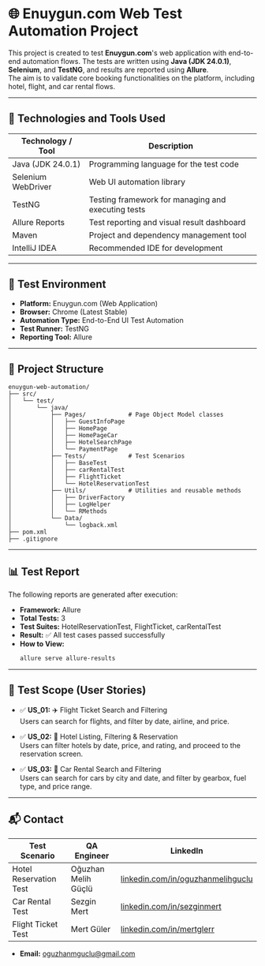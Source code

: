 # 🌐 Enuygun.com Web Test Automation Project

This project is created to test **Enuygun.com**'s web application with end-to-end automation flows. The tests are written using **Java (JDK 24.0.1)**, **Selenium**, and **TestNG**, and results are reported using **Allure**.  
The aim is to validate core booking functionalities on the platform, including hotel, flight, and car rental flows.

---

## 🚀 Technologies and Tools Used

| Technology / Tool    | Description                                        |
|---------------------|----------------------------------------------------|
| Java (JDK 24.0.1)   | Programming language for the test code             |
| Selenium WebDriver  | Web UI automation library                          |
| TestNG              | Testing framework for managing and executing tests |
| Allure Reports      | Test reporting and visual result dashboard         |
| Maven               | Project and dependency management tool             |
| IntelliJ IDEA       | Recommended IDE for development                    |

---

## 🧪 Test Environment

- **Platform:** Enuygun.com (Web Application)  
- **Browser:** Chrome (Latest Stable)  
- **Automation Type:** End-to-End UI Test Automation  
- **Test Runner:** TestNG  
- **Reporting Tool:** Allure  

---

## 📁 Project Structure

```
enuygun-web-automation/
├── src/
│   └── test/
│       └── java/
│           ├── Pages/            # Page Object Model classes
│           │   ├── GuestInfoPage
│           │   ├── HomePage
│           │   ├── HomePageCar
│           │   ├── HotelSearchPage
│           │   └── PaymentPage
│           ├── Tests/            # Test Scenarios
│           │   ├── BaseTest
│           │   ├── carRentalTest
│           │   ├── FlightTicket
│           │   └── HotelReservationTest
│           ├── Utils/            # Utilities and reusable methods
│           │   ├── DriverFactory
│           │   ├── LogHelper
│           │   └── RMethods
│           └── Data/
│               └── logback.xml
├── pom.xml
├── .gitignore
```

---

## 📊 Test Report

The following reports are generated after execution:

- **Framework:** Allure  
- **Total Tests:** 3  
- **Test Suites:** HotelReservationTest, FlightTicket, carRentalTest  
- **Result:** ✅ All test cases passed successfully  
- **How to View:**  
  ```bash
  allure serve allure-results
  ```

---

## 🧭 Test Scope (User Stories)

- ✅ **US_01:** ✈️ Flight Ticket Search and Filtering  
  Users can search for flights, and filter by date, airline, and price.

- ✅ **US_02:** 🏨 Hotel Listing, Filtering & Reservation  
  Users can filter hotels by date, price, and rating, and proceed to the reservation screen.

- ✅ **US_03:** 🚗 Car Rental Search and Filtering  
  Users can search for cars by city and date, and filter by gearbox, fuel type, and price range.

---

## 📬 Contact

| Test Scenario             | QA Engineer               | LinkedIn                                              |
|--------------------------|---------------------------|--------------------------------------------------------|
| Hotel Reservation Test   | Oğuzhan Melih Güçlü       | [linkedin.com/in/oguzhanmelihguclu](https://www.linkedin.com/in/oguzhanmelihguclu/) |
| Car Rental Test          | Sezgin Mert               | [linkedin.com/in/sezginmert](https://www.linkedin.com/in/sezginmert/)               |
| Flight Ticket Test       | Mert Güler                | [linkedin.com/in/mertglerr](https://www.linkedin.com/in/mertglerr/)                 |

- **Email:** [oguzhanmguclu@gmail.com](mailto:oguzhanmguclu@gmail.com)
